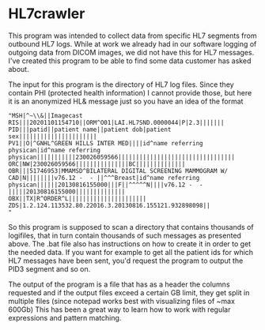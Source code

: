 # HL7crawler
This program was intended to collect data from specific HL7 segments from outbound HL7 logs.
While at work we already had in our software logging of outgoing data from DICOM images, we did not have this for HL7 messages.
I've created this program to be able to find some data customer has asked about.

The input for this program is the directory of HL7 log files. Since they contain PHI (protected health information) I cannot provide those, but here it is an anonymized HL& message just so you have an idea of the format
````
"MSH|^~\\&||Imagecast RIS|||20201101154710||ORM^O01|LAI.HL7SND.0000044|P|2.3|||||||
PID|||patid||patient name||patient dob|patient sex||||||||||||||||||||||
PV1||O|^GNHL^GREEN HILLS INTER MED||||id^name referring physican|id^name referring physican|||||||||||230026059566|||||||||||||||||||||||||||||||||
ORC|NW|230026059566|||||||||||||||BC||||||||||||||
OBR|||51746953|MMAMSD^BILATERAL DIGITAL SCREENING MAMMOGRAM W/ CAD|N||||||||v76.12 -  - ||^^^Breast|id^name referring physican||||||20130816155000|||F||^^^^^N||||v76.12 -  - |||||20130816155000||||||||||||||
OBX||TX|R^ORDER^L||||||||||||||||||||||
ZDS|1.2.124.113532.80.22016.3.20130816.155121.932898098||
"
````

So this program is supposed to scan a directory that contains thousands of logifiles, that in turn contain thousands of such messages as presented above.
The .bat file also has instructions on how to create it in order to get the needed data.
If you want for example to get all the patient ids for which HL7 messages have been sent, you'd request the program to output the PID3 segment and so on.

The output of the program is a file that has as a header the columns requested and if the output files exceed a certain GB limit, they get split in multiple files (since notepad works best with visualizing files of ~max 600Gb)
This has been a great way to learn how to work with regular expressions and pattern matching.

